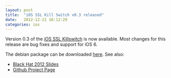 ```yaml
---
layout: post
title:  "iOS SSL Kill Switch v0.3 released"
date:   2012-12-21 16:12:29
categories: ios
---
```


Version 0.3 of the [iOS SSL Killswitch][killswitch-post] is now available. Most changes for this release are bug fixes and support for iOS 6.

The debian package can be downloaded [here][killswitch-dl]. See also:

* [Black Hat 2012 Slides][killswitch-slides]
* [Github Project Page][killswitch-gh]


[killswitch-dl]: https://dl.dropbox.com/s/fpm8cmskklad7to/com.isecpartners.nabla.sslkillswitch_v0.3.deb?dl=1
[killswitch-post]: https://www.isecpartners.com/tools/mobile-security/ios-ssl-killswitch.aspx
[killswitch-gh]: /blog/2012/08/12/ios-ssl-kill-switch-released/
[killswitch-slides]: https://github.com/iSECPartners/ios-ssl-kill-switch/blob/master/BH2012_MobileCertificatePinning.pdf?raw=true
